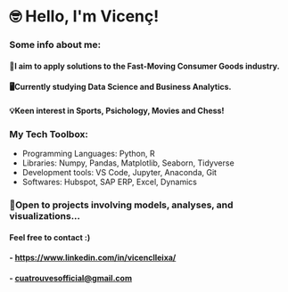 # 🤓 Hello, I'm Vicenç!

### Some info about me:
#### 🛒I aim to apply solutions to the Fast-Moving Consumer Goods industry.
#### 🖥️Currently studying Data Science and Business Analytics.
#### 💡Keen interest in Sports, Psichology, Movies and Chess!

### My Tech Toolbox: 
- Programming Languages: Python, R
- Libraries: Numpy, Pandas, Matplotlib, Seaborn, Tidyverse
- Development tools: VS Code, Jupyter, Anaconda, Git
- Softwares: Hubspot, SAP ERP, Excel, Dynamics

### 🫡Open to projects involving models, analyses, and visualizations...
#### Feel free to contact :)
#### - https://www.linkedin.com/in/vicenclleixa/
#### - cuatrouvesofficial@gmail.com



<!---
vicenclleixa/vicenclleixa is a ✨ special ✨ repository because its `README.md` (this file) appears on your GitHub profile.
You can click the Preview link to take a look at your changes.
--->
